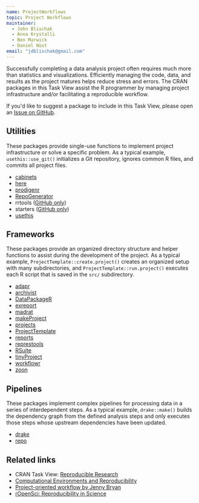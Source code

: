 ```yaml
---
name: ProjectWorkflows
topic: Project Workflows
maintainer:
  - John Blischak
  - Anna Krystalli
  - Ben Marwick
  - Daniel Nüst
email: "jdblischak@gmail.com"
---
```


Successfully completing a data analysis project often requires much more than
statistics and visualizations. Efficiently managing the code, data, and results
as the project matures helps reduce stress and errors. The CRAN packages in this
Task View assist the R programmer by managing project infrastructure and/or
facilitating a reproducible workflow.

If you'd like to suggest a package to include in this Task View, please open an
[Issue on GitHub][issues].

[issues]: https://github.com/jdblischak/ctv-project-workflows/issues

## Utilities

These packages provide single-use functions to implement project infrastructure
or solve a specific problem. As a typical example, `usethis::use_git()`
initializes a Git repository, ignores common R files, and commits all project
files.

* [cabinets][]
* [here][]
* [prodigenr][]
* [RepoGenerator][]
* rrtools ([GitHub only][rrtools])
* starters ([GitHub only][starters])
* [usethis][]

[cabinets]: https://cran.r-project.org/package=cabinets
[here]: https://cran.r-project.org/package=here
[prodigenr]: https://cran.r-project.org/package=prodigenr
[RepoGenerator]: https://cran.r-project.org/package=RepoGenerator
[rrtools]: https://github.com/benmarwick/rrtools
[starters]: https://github.com/lockedata/starters
[usethis]: https://cran.r-project.org/package=usethis

## Frameworks

These packages provide an organized directory structure and helper functions to
assist during the development of the project. As a typical example,
`ProjectTemplate::create.project()` creates an organized setup with many
subdirectories, and `ProjectTemplate::run.project()` executes each R script that
is saved in the `src/` subdirectory.

* [adapr][]
* [archivist][]
* [DataPackageR][]
* [exreport][]
* [madrat][]
* [makeProject][]
* [projects][]
* [ProjectTemplate][]
* [reports][]
* [represtools][]
* [RSuite][]
* [tinyProject][]
* [workflowr][]
* [zoon][]

[adapr]: https://cran.r-project.org/package=adapr
[archivist]: https://cran.r-project.org/package=archivist
[DataPackageR]: https://cran.r-project.org/package=DataPackageR
[exreport]: https://cran.r-project.org/package=exreport
[madrat]: https://cran.r-project.org/package=madrat
[makeProject]: https://cran.r-project.org/package=makeProject
[projects]: https://cran.r-project.org/package=projects
[ProjectTemplate]: https://cran.r-project.org/package=ProjectTemplate
[reports]: https://cran.r-project.org/package=reports
[represtools]: https://cran.r-project.org/package=represtools
[RSuite]: https://cran.r-project.org/package=RSuite
[tinyProject]: https://cran.r-project.org/package=tinyProject
[workflowr]: https://cran.r-project.org/package=workflowr
[zoon]: https://cran.r-project.org/package=zoon

## Pipelines

These packages implement complex pipelines for processing data in a series of
interdependent steps. As a typical example, `drake::make()` builds the
dependency graph from the defined analysis steps and only executes those steps
whose upstream dependencies have been updated.

* [drake][]
* [repo][]

[drake]: https://cran.r-project.org/package=drake
[repo]: https://cran.r-project.org/package=repo

## Related links

* CRAN Task View: [Reproducible Research][ctv-rr]
* [Computational Environments and Reproducibility][tv-env]
* [Project-oriented workflow by Jenny Bryan][project-oriented-workflow]
* [rOpenSci: Reproducibility in Science][ropensci-guide]

[ctv-rr]: https://cran.r-project.org/view=ReproducibleResearch
[tv-env]: https://github.com/o2r-project/ctv-computational-environments#readme
[project-oriented-workflow]: https://www.tidyverse.org/articles/2017/12/workflow-vs-script/
[ropensci-guide]: https://ropensci.github.io/reproducibility-guide/
